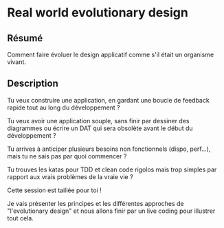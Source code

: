 # Real world evolutionary design

## Résumé

Comment faire évoluer le design applicatif comme s'il était un organisme vivant.

## Description

Tu veux construire une application, en gardant une boucle de feedback rapide tout au long du développement ?

Tu veux avoir une application souple, sans finir par dessiner des diagrammes ou écrire un DAT qui sera obsolète avant le début du développement ?

Tu arrives à anticiper plusieurs besoins non fonctionnels (dispo, perf...), mais tu ne sais pas par quoi commencer ?

Tu trouves les katas pour TDD et clean code rigolos mais trop simples par rapport aux vrais problèmes de la vraie vie ?

Cette session est taillée pour toi !

Je vais présenter les principes et les différentes approches de "l'evolutionary design" et nous allons finir par un live coding pour illustrer tout cela.